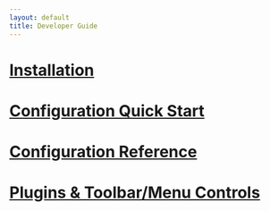 ```yaml
---
layout: default
title: Developer Guide
---
```


# [Installation](./install/)

# [Configuration Quick Start](./configuration-quick-start/)

# [Configuration Reference](./customize/)

# [Plugins & Toolbar/Menu Controls](./customize/plugins/)
